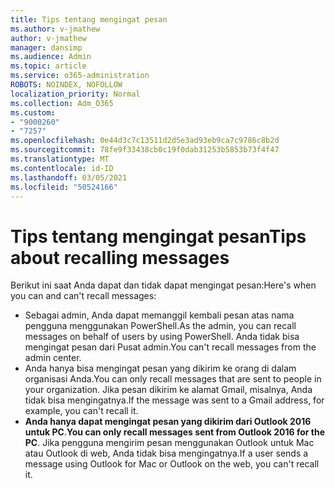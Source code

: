```yaml
---
title: Tips tentang mengingat pesan
ms.author: v-jmathew
author: v-jmathew
manager: dansimp
ms.audience: Admin
ms.topic: article
ms.service: o365-administration
ROBOTS: NOINDEX, NOFOLLOW
localization_priority: Normal
ms.collection: Adm_O365
ms.custom:
- "9000260"
- "7257"
ms.openlocfilehash: 0e44d3c7c13511d2d5e3ad93eb9ca7c9786c8b2d
ms.sourcegitcommit: 78fe9f33438cb0c19f0dab31253b5853b73f4f47
ms.translationtype: MT
ms.contentlocale: id-ID
ms.lasthandoff: 03/05/2021
ms.locfileid: "50524166"
---
```

# <a name="tips-about-recalling-messages"></a><span data-ttu-id="3a3b1-102">Tips tentang mengingat pesan</span><span class="sxs-lookup"><span data-stu-id="3a3b1-102">Tips about recalling messages</span></span>

<span data-ttu-id="3a3b1-103">Berikut ini saat Anda dapat dan tidak dapat mengingat pesan:</span><span class="sxs-lookup"><span data-stu-id="3a3b1-103">Here's when you can and can't recall messages:</span></span>

* <span data-ttu-id="3a3b1-104">Sebagai admin, Anda dapat memanggil kembali pesan atas nama pengguna menggunakan PowerShell.</span><span class="sxs-lookup"><span data-stu-id="3a3b1-104">As the admin, you can recall messages on behalf of users by using PowerShell.</span></span> <span data-ttu-id="3a3b1-105">Anda tidak bisa mengingat pesan dari Pusat admin.</span><span class="sxs-lookup"><span data-stu-id="3a3b1-105">You can't recall messages from the admin center.</span></span>
* <span data-ttu-id="3a3b1-106">Anda hanya bisa mengingat pesan yang dikirim ke orang di dalam organisasi Anda.</span><span class="sxs-lookup"><span data-stu-id="3a3b1-106">You can only recall messages that are sent to people in your organization.</span></span> <span data-ttu-id="3a3b1-107">Jika pesan dikirim ke alamat Gmail, misalnya, Anda tidak bisa mengingatnya.</span><span class="sxs-lookup"><span data-stu-id="3a3b1-107">If the message was sent to a Gmail address, for example, you can't recall it.</span></span>
* <span data-ttu-id="3a3b1-108">**Anda hanya dapat mengingat pesan yang dikirim dari Outlook 2016 untuk PC**.</span><span class="sxs-lookup"><span data-stu-id="3a3b1-108">**You can only recall messages sent from Outlook 2016 for the PC**.</span></span> <span data-ttu-id="3a3b1-109">Jika pengguna mengirim pesan menggunakan Outlook untuk Mac atau Outlook di web, Anda tidak bisa mengingatnya.</span><span class="sxs-lookup"><span data-stu-id="3a3b1-109">If a user sends a message using Outlook for Mac or Outlook on the web, you can't recall it.</span></span>
